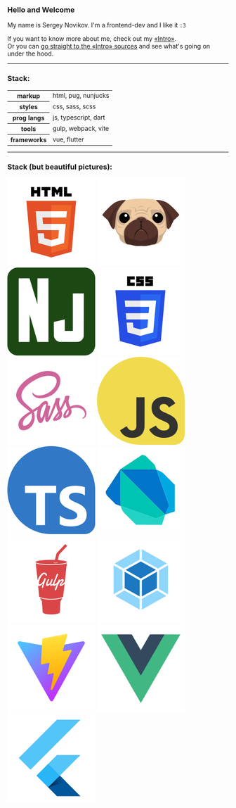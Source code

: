 ### Hello and Welcome
[](https://github.com/ZomboBombo/ZomboBombo#hello-and-welcome)

My name is Sergey Novikov. I'm a frontend-dev and I like it `:3` <br/>

If you want to know more about me, check out my [«Intro»](https://snovikov-intro.ru/). <br/>
Or you can [go straight to the «Intro» sources](https://github.com/ZomboBombo/intro) and see what's going on under the hood.

---

### Stack:

<table>
    <tbody>
        <tr>
            <th scope="row">markup</th>	
            <td>html, pug, nunjucks</td>
        </tr>
        <tr>
            <th scope="row">styles</th>	
            <td>css, sass, scss</td>
        </tr>
        <tr>
            <th scope="row">prog langs</th>	
            <td>js, typescript, dart</td>
        </tr>
        <tr>
            <th scope="row">tools</th>
            <td>gulp, webpack, vite</td>
        </tr>
        <tr>
            <th scope="row">frameworks</th>
            <td>vue, flutter</td>
        </tr>
    </tbody>
</table>

---

### Stack (but beautiful pictures):
![HTML](assets/_readme-logo-html.svg)
![Pug](assets/_readme-logo-pug.svg)
![Nunjucks](assets/_readme-logo-nj.svg)
![CSS](assets/_readme-logo-css.svg)
![Sass](assets/_readme-logo-sass.svg)
![JS](assets/_readme-logo-js.svg)
![TypeScript](assets/_readme-logo-ts.svg)
![Dart](assets/_readme-logo-dart.svg)
![Gulp](assets/_readme-logo-gulp.svg)
![Webpack](assets/_readme-logo-webpack.svg)
![Vite](assets/_readme-logo-vite.svg)
![Vue](assets/_readme-logo-vue.svg)
![Flutter](assets/_readme-logo-flutter.svg)
